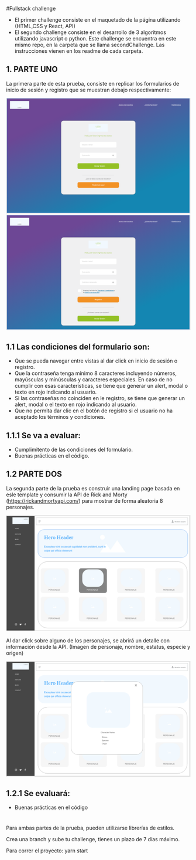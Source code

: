 #Fullstack challenge

- El primer challenge consiste en el maquetado de la página utilizando (HTML,CSS y React, API)
- El segundo challenge consiste en el desarrollo de 3 algoritmos utilizando javascript o python. Este challenge se encuentra en este mismo repo, en la carpeta que se llama secondChallenge. Las instrucciones vienen en los readme de cada carpeta.

## 1. PARTE UNO

La primera parte de esta prueba, consiste en replicar los formularios de inicio de sesión y registro que se muestran debajo respectivamente:

![LoginForm](/src/assets/Login.png "Login Form")
![SignupForm](/src/assets/Signup.png "Signup Form")


## 1.1 Las condiciones del formulario son:
- Que se pueda navegar entre vistas al dar click en inicio de sesión o registro.
- Que la contraseña tenga mínimo 8 caracteres incluyendo números, mayúsculas y minúsculas y caracteres especiales. En caso de no cumplir con esas características, se tiene que generar un alert, modal o texto en rojo indicando al usuario.
- Si las contraseñas no coinciden en le registro, se tiene que generar un alert, modal o el texto en rojo indicando al usuario.
- Que no permita dar clic en el botón de registro si el usuario no ha aceptado los términos y condiciones.

## 1.1.1 Se va a evaluar:
- Cumplimitento de las condiciones del formulario.
- Buenas prácticas en el código.

## 1.2 PARTE DOS

La segunda parte de la prueba es construir una landing page basada en esle template y consumir la API de Rick and Morty (https://rickandmortyapi.com/) para mostrar de forma aleatoria 8 personajes.

![Landing](/src/assets/Landing.png "Landing Page")

Al dar click sobre alguno de los personajes, se abrirá un detalle con información desde la API.
(Imagen de personaje, nombre, estatus, especie y origen)

![LandingDetail](/src/assets/LandingDetail.png "Landing Detail")

## 1.2.1 Se evaluará:

- Buenas prácticas en el código


#


Para ambas partes de la prueba, pueden utilizarse librerías de estilos.

Crea una branch y sube tu challenge, tienes un plazo de 7 días máximo.

Para correr el proyecto: yarn start 
